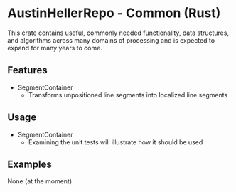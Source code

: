# AustinHellerRepo - Common (Rust)
This crate contains useful, commonly needed functionality, data structures, and algorithms across many domains of processing and is expected to expand for many years to come.

## Features

- SegmentContainer
  - Transforms unpositioned line segments into localized line segments

## Usage

- SegmentContainer
  - Examining the unit tests will illustrate how it should be used

## Examples

None (at the moment)
